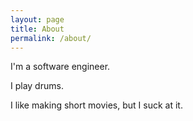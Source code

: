 ```yaml
---
layout: page
title: About
permalink: /about/
---
```


I'm a software engineer.

I play drums.

I like making short movies, but I suck at it.
